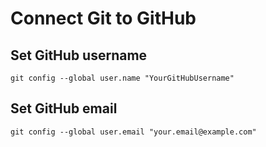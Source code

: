 # Connect Git to GitHub

## Set GitHub username

```
git config --global user.name "YourGitHubUsername"
```

## Set GitHub email

```
git config --global user.email "your.email@example.com"
```
